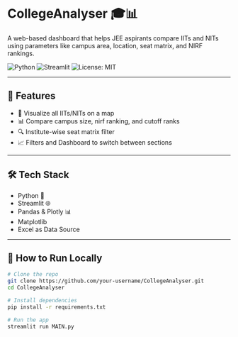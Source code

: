 # CollegeAnalyser 🎓📊

A web-based dashboard that helps JEE aspirants compare IITs and NITs using parameters like campus area, location, seat matrix, and NIRF rankings.

![Python](https://img.shields.io/badge/Python-3.9-blue.svg)
![Streamlit](https://img.shields.io/badge/Made%20with-Streamlit-red)
![License: MIT](https://img.shields.io/badge/License-MIT-yellow.svg)

---

## 🚀 Features

- 📍 Visualize all IITs/NITs on a map
- 📊 Compare campus size, nirf ranking, and cutoff ranks
- 🔍 Institute-wise seat matrix filter
- 📈 Filters and Dashboard to switch between sections

---

## 🛠 Tech Stack

- Python 🐍
- Streamlit 🌐
- Pandas & Plotly 📊
- Matplotlib
- Excel as Data Source

---

## 🧪 How to Run Locally

```bash
# Clone the repo
git clone https://github.com/your-username/CollegeAnalyser.git
cd CollegeAnalyser

# Install dependencies
pip install -r requirements.txt

# Run the app
streamlit run MAIN.py
